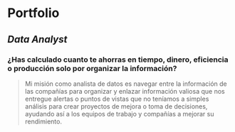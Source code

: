 # Portfolio
## *Data Analyst*
### ¿Has calculado cuanto te ahorras en tiempo, dinero, eficiencia o producción solo por organizar la información? 
>Mi misión como analista de datos es navegar entre la información de las compañías para organizar y enlazar información valiosa que nos entregue alertas o puntos de vistas que no teníamos a simples análisis para crear proyectos de mejora o toma de decisiones, ayudando así a los equipos de trabajo y compañías a mejorar su rendimiento.

